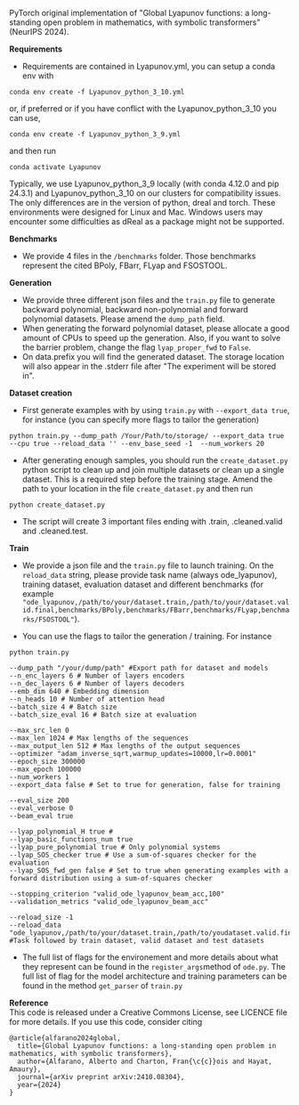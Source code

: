PyTorch original implementation of "Global Lyapunov functions: a long-standing open problem in mathematics, with symbolic transformers" (NeurIPS 2024).

**Requirements**
 - Requirements are contained in Lyapunov.yml, you can setup a conda env with
```
conda env create -f Lyapunov_python_3_10.yml
```
or, if preferred or if you have conflict with the Lyapunov_python_3_10 you can use,
```
conda env create -f Lyapunov_python_3_9.yml
```
and then run
```
conda activate Lyapunov
```
Typically, we use Lyapunov_python_3_9 locally (with conda 4.12.0 and pip 24.3.1) and Lyapunov_python_3_10 on our clusters for compatibility issues. The only differences are in the version of python, dreal and torch. These environments were designed for Linux and Mac. Windows users may encounter some difficulties as dReal as a package might not be supported.

**Benchmarks**
- We provide 4 files in the `/benchmarks` folder. Those benchmarks represent the cited BPoly, FBarr, FLyap and FSOSTOOL.

**Generation**
- We provide three different json files and the `train.py` file to generate backward polynomial, backward non-polynomial and forward polynomial datasets. Please amend the `dump_path` field. 
- When generating the forward polynomial dataset, please allocate a good amount of CPUs to speed up the generation. Also, if you want to solve the barrier problem, change the flag `lyap_proper_fwd` to `False`.
- On data.prefix you will find the generated dataset. The storage location will also appear in the .stderr file after "The experiment will be stored in".

**Dataset creation**
- First generate examples with by using `train.py` with `--export_data true`, for instance (you can specify more flags to tailor the generation)
```
python train.py --dump_path /Your/Path/to/storage/ --export_data true --cpu true --reload_data '' --env_base_seed -1  --num_workers 20
```

- After generating enough samples, you should run the `create_dataset.py` python script to clean up and join multiple datasets or clean up a single dataset. This is a required step before the training stage. Amend the path to your location in the file `create_dataset.py` and then run
```
python create_dataset.py
```
- The script will create 3 important files ending with .train, .cleaned.valid and .cleaned.test.

**Train**
- We provide a json file and the `train.py` file to launch training. On the `reload_data` string, please provide task name (always ode_lyapunov), training dataset, evaluation dataset and different benchmarks (for example `"ode_lyapunov,/path/to/your/dataset.train,/path/to/your/dataset.valid.final,benchmarks/BPoly,benchmarks/FBarr,benchmarks/FLyap,benchmarks/FSOSTOOL"`).

- You can use the flags to tailor the generation / training. For instance
```
python train.py

--dump_path "/your/dump/path" #Export path for dataset and models
--n_enc_layers 6 # Number of layers encoders
--n_dec_layers 6 # Number of layers decoders
--emb_dim 640 # Embedding dimension
--n_heads 10 # Number of attention head
--batch_size 4 # Batch size
--batch_size_eval 16 # Batch size at evaluation

--max_src_len 0
--max_len 1024 # Max lengths of the sequences
--max_output_len 512 # Max lengths of the output sequences
--optimizer "adam_inverse_sqrt,warmup_updates=10000,lr=0.0001"
--epoch_size 300000
--max_epoch 100000
--num_workers 1
--export_data false # Set to true for generation, false for training

--eval_size 200
--eval_verbose 0
--beam_eval true

--lyap_polynomial_H true #
--lyap_basic_functions_num true
--lyap_pure_polynomial true # Only polynomial systems
--lyap_SOS_checker true # Use a sum-of-squares checker for the evaluation
--lyap_SOS_fwd_gen false # Set to true when generating examples with a forward distribution using a sum-of-squares checker

--stopping_criterion "valid_ode_lyapunov_beam_acc,100"
--validation_metrics "valid_ode_lyapunov_beam_acc"

--reload_size -1
--reload_data "ode_lyapunov,/path/to/your/dataset.train,/path/to/youdataset.valid.final,benchmarks/BPoly,benchmarks/FBarr,benchmarks/FLyap,benchmarks/FSOSTOOL" #Task followed by train dataset, valid dataset and test datasets
```
- The full list of flags for the environement and more details about what they represent can be found in the `register_args`method of `ode.py`. The full list of flag for the model architecture and training parameters can be found in the method `get_parser` of `train.py`

**Reference**  
This code is released under a Creative Commons License, see LICENCE file for more details. If you use this code, consider citing

```    
@article{alfarano2024global,  
  title={Global Lyapunov functions: a long-standing open problem in mathematics, with symbolic transformers},  
  author={Alfarano, Alberto and Charton, Fran{\c{c}}ois and Hayat, Amaury},  
  journal={arXiv preprint arXiv:2410.08304},  
  year={2024}  
}
```
